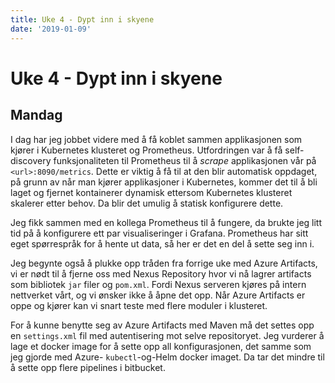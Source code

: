 ```yaml
---
title: Uke 4 - Dypt inn i skyene
date: '2019-01-09'
---
```


# Uke 4 - Dypt inn i skyene

## Mandag

I dag har jeg jobbet videre med å få koblet sammen applikasjonen som kjører i Kubernetes klusteret og Prometheus. Utfordringen var å få self-discovery funksjonaliteten til Prometheus til å _scrape_ applikasjonen vår på `<url>:8090/metrics`. Dette er viktig å få til at den blir automatisk oppdaget, på grunn av når man kjører applikasjoner i Kubernetes, kommer det til å bli laget og fjernet kontainerer dynamisk ettersom Kubernetes klusteret skalerer etter behov. Da blir det umulig å statisk konfigurere dette.

Jeg fikk sammen med en kollega Prometheus til å fungere, da brukte jeg litt tid på å konfigurere ett par visualiseringer i Grafana. Prometheus har sitt eget spørrespråk for å hente ut data, så her er det en del å sette seg inn i.

Jeg begynte også å plukke opp tråden fra forrige uke med Azure Artifacts, vi er nødt til å fjerne oss med Nexus Repository hvor vi nå lagrer artifacts som bibliotek `jar` filer og `pom.xml`. Fordi Nexus serveren kjøres på intern nettverket vårt, og vi ønsker ikke å åpne det opp. Når Azure Artifacts er oppe og kjører kan vi snart teste med flere moduler i klusteret.

For å kunne benytte seg av Azure Artifacts med Maven må det settes opp en `settings.xml` fil med autentisering mot selve repositoryet. Jeg vurderer å lage et docker image for å sette opp all konfigurasjonen, det samme som jeg gjorde med Azure- `kubectl`-og-Helm docker imaget. Da tar det mindre til å sette opp flere pipelines i bitbucket.
